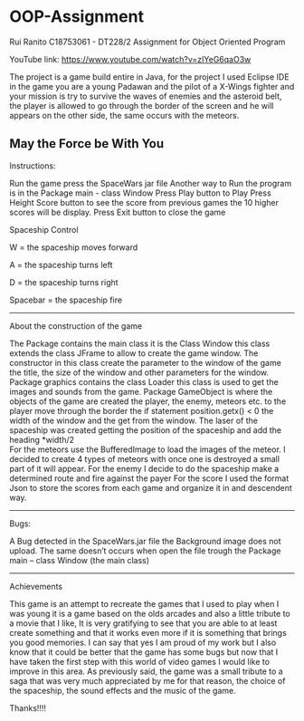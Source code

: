# OOP-Assignment

Rui Ranito C18753061 - DT228/2 Assignment for Object Oriented Program 

YouTube link: https://www.youtube.com/watch?v=zIYeG6qaO3w

The project is a game build entire in Java, for the project I used Eclipse IDE in the game you are a young Padawan and the pilot of a X-Wings fighter and your mission is try to survive the waves of enemies and the asteroid belt, the player is allowed to go through the border of the screen and he will appears on the other side, the same occurs with the meteors.

May the Force be With You
------------------------------------------------------------------------
Instructions:

Run the game press the SpaceWars jar file
Another way to Run the program is in the Package main - class Window
Press Play button to Play 
Press Height Score button to see the score from previous games the 10 higher scores will be display. 
Press Exit button to close the game 


Spaceship Control

W = the spaceship moves forward

A = the spaceship turns left

D = the spaceship turns right

Spacebar = the spaceship fire


----------------------------------------------------------------------------

About the construction of the game
 
The Package contains the main class it is the Class Window this class extends the class JFrame to allow to create the game window.
The constructor in this class create the parameter to the window of the game the title, the size of the window and other parameters
for the window. 
Package graphics contains the class Loader this class is used to get the images and sounds from the game.
Package GameObject is where the objects of the game are created the player, the enemy, meteors etc.
to the player move through the border the if statement position.getx() < 0 the width of the window and the get from the window.
The laser of the spaceship was created getting the position of the spaceship and add the heading *width/2    
For the meteors use the BufferedImage to load the images of the meteor. I decided to create 4 types of meteors with 
once one is destroyed a small part of it will appear.
For the enemy I decide to do the spaceship make a determined route and fire against the payer
For the score I used the format Json to store the scores from each game and organize it in and descendent way.

-------------------------------------------------------------------------
Bugs: 

A Bug detected in the SpaceWars.jar file the Background image does not upload.
The same doesn’t occurs when open the file trough the Package main – class Window (the main class) 

----------------------------------------------------
Achievements 

This game is an attempt to recreate the games that I used to play when I was young it is a game based on the olds
arcades and also a little tribute to a movie that I like, It is very gratifying to see that you are able to at least
create something and that it works even more if it is something that brings you good memories.
I can say that yes I am proud of my work but I also know that it could be better that the game has some bugs
but now that I have taken the first step with this world of video games I would like to improve in this area. 
As previously said, the game was a small tribute to a saga that was very much appreciated by me for that reason,
the choice of the spaceship, the sound effects and the music of the game.





Thanks!!!!



